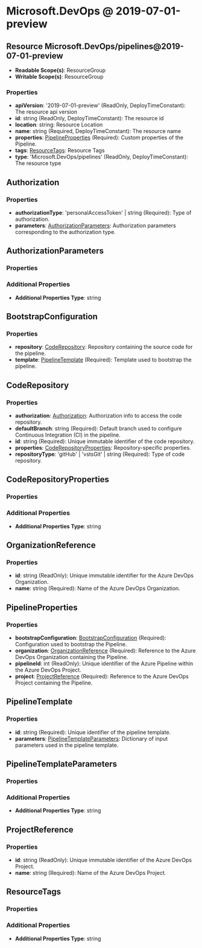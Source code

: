 # Microsoft.DevOps @ 2019-07-01-preview

## Resource Microsoft.DevOps/pipelines@2019-07-01-preview
* **Readable Scope(s)**: ResourceGroup
* **Writable Scope(s)**: ResourceGroup
### Properties
* **apiVersion**: '2019-07-01-preview' (ReadOnly, DeployTimeConstant): The resource api version
* **id**: string (ReadOnly, DeployTimeConstant): The resource id
* **location**: string: Resource Location
* **name**: string (Required, DeployTimeConstant): The resource name
* **properties**: [PipelineProperties](#pipelineproperties) (Required): Custom properties of the Pipeline.
* **tags**: [ResourceTags](#resourcetags): Resource Tags
* **type**: 'Microsoft.DevOps/pipelines' (ReadOnly, DeployTimeConstant): The resource type

## Authorization
### Properties
* **authorizationType**: 'personalAccessToken' | string (Required): Type of authorization.
* **parameters**: [AuthorizationParameters](#authorizationparameters): Authorization parameters corresponding to the authorization type.

## AuthorizationParameters
### Properties
### Additional Properties
* **Additional Properties Type**: string

## BootstrapConfiguration
### Properties
* **repository**: [CodeRepository](#coderepository): Repository containing the source code for the pipeline.
* **template**: [PipelineTemplate](#pipelinetemplate) (Required): Template used to bootstrap the pipeline.

## CodeRepository
### Properties
* **authorization**: [Authorization](#authorization): Authorization info to access the code repository.
* **defaultBranch**: string (Required): Default branch used to configure Continuous Integration (CI) in the pipeline.
* **id**: string (Required): Unique immutable identifier of the code repository.
* **properties**: [CodeRepositoryProperties](#coderepositoryproperties): Repository-specific properties.
* **repositoryType**: 'gitHub' | 'vstsGit' | string (Required): Type of code repository.

## CodeRepositoryProperties
### Properties
### Additional Properties
* **Additional Properties Type**: string

## OrganizationReference
### Properties
* **id**: string (ReadOnly): Unique immutable identifier for the Azure DevOps Organization.
* **name**: string (Required): Name of the Azure DevOps Organization.

## PipelineProperties
### Properties
* **bootstrapConfiguration**: [BootstrapConfiguration](#bootstrapconfiguration) (Required): Configuration used to bootstrap the Pipeline.
* **organization**: [OrganizationReference](#organizationreference) (Required): Reference to the Azure DevOps Organization containing the Pipeline.
* **pipelineId**: int (ReadOnly): Unique identifier of the Azure Pipeline within the Azure DevOps Project.
* **project**: [ProjectReference](#projectreference) (Required): Reference to the Azure DevOps Project containing the Pipeline.

## PipelineTemplate
### Properties
* **id**: string (Required): Unique identifier of the pipeline template.
* **parameters**: [PipelineTemplateParameters](#pipelinetemplateparameters): Dictionary of input parameters used in the pipeline template.

## PipelineTemplateParameters
### Properties
### Additional Properties
* **Additional Properties Type**: string

## ProjectReference
### Properties
* **id**: string (ReadOnly): Unique immutable identifier of the Azure DevOps Project.
* **name**: string (Required): Name of the Azure DevOps Project.

## ResourceTags
### Properties
### Additional Properties
* **Additional Properties Type**: string

